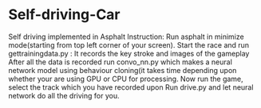 # Self-driving-Car
Self driving implemented in Asphalt 
Instruction:
  Run asphalt in minimize mode(starting from top left corner of your screen).
  Start the race and run gettrainingdata.py : It records the key stroke and images of the gameplay
  After all the data is recorded run convo_nn.py which makes a neural network model using behaviour cloning(it takes time depending upon        whether your are using GPU or CPU for processing.
  Now run the game, select the track which you have recorded upon
  Run drive.py and let neural network do all the driving for you.
